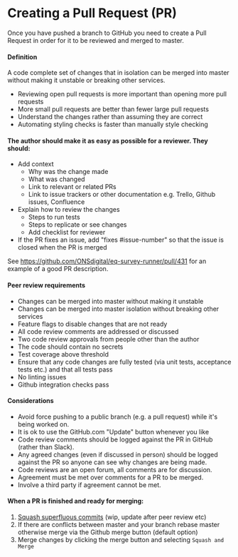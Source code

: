 # Creating a Pull Request (PR)
Once you have pushed a branch to GitHub you need to create a Pull Request in order for it to be reviewed and merged to master.

#### Definition
A code complete set of changes that in isolation can be merged into master without making it unstable or breaking other services.

* Reviewing open pull requests is more important than opening more pull requests
* More small pull requests are better than fewer large pull requests
* Understand the changes rather than assuming they are correct
* Automating styling checks is faster than manually style checking


#### The author should make it as easy as possible for a reviewer. They should:

* Add context
  - Why was the change made
  - What was changed
  - Link to relevant or related PRs
  - Link to issue trackers or other documentation e.g. Trello, Github issues, Confluence
* Explain how to review the changes
  - Steps to run tests
  - Steps to replicate or see changes
  - Add checklist for reviewer
* If the PR fixes an issue, add "fixes #issue-number" so that the issue is closed when the PR is merged

See https://github.com/ONSdigital/eq-survey-runner/pull/431 for an example of a good PR description.

#### Peer review requirements
* Changes can be merged into master without making it unstable
* Changes can be merged into master isolation without breaking other services
* Feature flags to disable changes that are not ready
* All code review comments are addressed or discussed
* Two code review approvals from people other than the author
* The code should contain no secrets
* Test coverage above threshold
* Ensure that any code changes are fully tested (via unit tests, acceptance tests etc.) and that all tests pass
* No linting issues
* Github integration checks pass

#### Considerations
* Avoid force pushing to a public branch (e.g. a pull request) while it's being worked on.
* It is ok to use the GitHub.com "Update" button whenever you like
* Code review comments should be logged against the PR in GitHub (rather than Slack).
* Any agreed changes (even if discussed in person) should be logged against the PR so anyone can see why changes are being made.
* Code reviews are an open forum, all comments are for discussion.
* Agreement must be met over comments for a PR to be merged.
* Involve a third party if agreement cannot be met.

#### When a PR is finished and ready for merging:

1. [Squash superfluous commits](squashing_commits.md) (wip, update after peer review etc)
1. If there are conflicts between master and your branch rebase master otherwise merge via the Github merge button (default option)
1. Merge changes by clicking the merge button and selecting `Squash and Merge`
